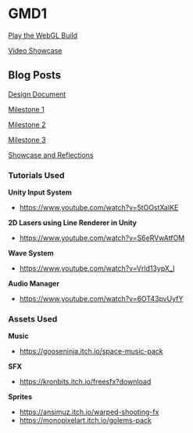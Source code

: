 # GMD1

[Play the WebGL Build](https://reinhardtr.github.io/GMD1/)

[Video Showcase](https://drive.google.com/file/d/1fdbuocLur69IDSdwhgXbYlj0N-TTs2_Q/view?usp=sharing)

## Blog Posts

[Design Document](documentation/design-document/content.md)

[Milestone 1](documentation/milestone-1/content.md)

[Milestone 2](documentation/milestone-2/content.md)

[Milestone 3](documentation/milestone-3/content.md)

[Showcase and Reflections](documentation/showcase/content.md)

### Tutorials Used

**Unity Input System**

- https://www.youtube.com/watch?v=5tOOstXaIKE

**2D Lasers using Line Renderer in Unity**

- https://www.youtube.com/watch?v=S6eRVwAtfOM

**Wave System**

- https://www.youtube.com/watch?v=Vrld13ypX_I

**Audio Manager**

- https://www.youtube.com/watch?v=6OT43pvUyfY

### Assets Used

**Music**

- https://gooseninja.itch.io/space-music-pack

**SFX**

- https://kronbits.itch.io/freesfx?download

**Sprites**

- https://ansimuz.itch.io/warped-shooting-fx
- https://monopixelart.itch.io/golems-pack
